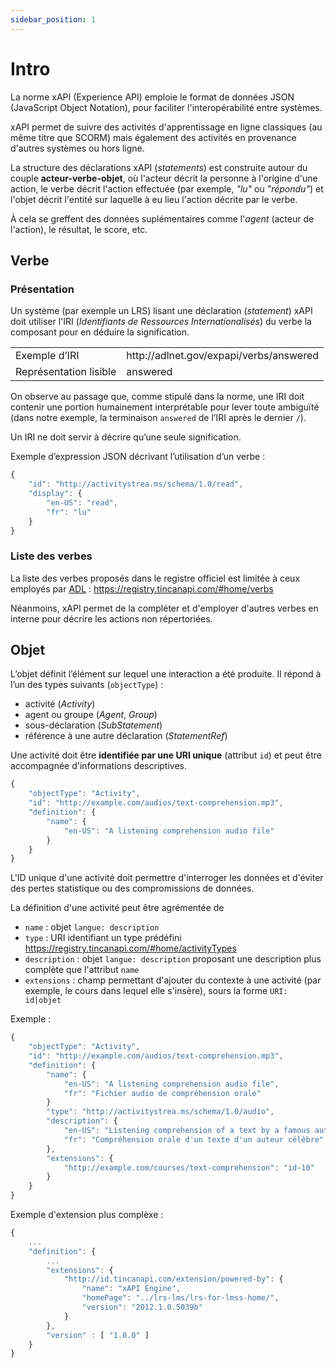 ```yaml
---
sidebar_position: 1
---
```


# Intro

La norme xAPI (Experience API) emploie le format de données JSON (JavaScript Object Notation), pour faciliter l'interopérabilité entre systèmes.

xAPI permet de suivre des activités d'apprentissage en ligne classiques (au même titre que SCORM) mais également des activités en provenance d'autres systèmes ou hors ligne.

La structure des déclarations xAPI (*statements*) est construite autour du couple **acteur-verbe-objet**, où l'acteur décrit la personne à l'origine d'une action, le verbe décrit l'action effectuée (par exemple, *"lu"* ou *"répondu"*) et l'objet décrit l'entité sur laquelle à eu lieu l'action décrite par le verbe.

À cela se greffent des données suplémentaires comme l'*agent* (acteur de l'action), le résultat, le score, etc.

## Verbe

### Présentation

Un système (par exemple un LRS) lisant une déclaration (*statement*) xAPI doit utiliser l'IRI (*Identifiants de Ressources Internationalisés*) du verbe la composant pour en déduire la signification.

<table>
  <tr>
      <td>Exemple d’IRI</td>
      <td>http://adlnet.gov/expapi/verbs/answered</td>
  </tr>
  <tr>
      <td>Représentation lisible</td>
      <td>answered</td>
  </tr>
</table>

On observe au passage que, comme stipulé dans la norme, une IRI doit contenir une portion humainement interprétable pour lever toute ambiguïté (dans notre exemple, la terminaison `answered` de l’IRI après le dernier `/`).

Un IRI ne doit servir à décrire qu’une seule signification.

Exemple d’expression JSON décrivant l’utilisation d’un verbe :

```js
{
    "id": "http://activitystrea.ms/schema/1.0/read", 
    "display": {
        "en-US": "read",
        "fr": "lu" 
    } 
}
```

### Liste des verbes

La liste des verbes proposés dans le registre officiel est limitée à ceux employés par [ADL](https://www.adlnet.gov/about/) :
https://registry.tincanapi.com/#home/verbs

Néanmoins, xAPI permet de la compléter et d'employer d'autres verbes en interne pour décrire les actions non répertoriées.

## Objet

L’objet définit l’élément sur lequel une interaction a été produite. Il répond à l’un des types suivants (`objectType`) :
- activité (*Activity*)
- agent ou groupe (*Agent*, *Group*)
- sous-déclaration (*SubStatement*)
- référence à une autre déclaration (*StatementRef*)

Une activité doit être **identifiée par une URI unique** (attribut `id`) et peut être accompagnée d'informations descriptives.

```js
{
    "objectType": "Activity",
    "id": "http://example.com/audios/text-comprehension.mp3", 
    "definition": {
        "name": {
            "en-US": "A listening comprehension audio file"
        }
    }
}
```

L'ID unique d'une activité doit permettre d'interroger les données et d'éviter des pertes statistique ou des compromissions de données.

La définition d'une activité peut être agrémentée de 
- `name` : objet `langue: description`
- `type` : URI identifiant un type prédéfini https://registry.tincanapi.com/#home/activityTypes
- `description` : objet `langue: description` proposant une description plus complète que l'attribut `name`
- `extensions` : champ permettant d'ajouter du contexte à une activité (par exemple, le cours dans lequel elle s'insère), sours la forme `URI: id|objet`

Exemple :

```js
{
    "objectType": "Activity",
    "id": "http://example.com/audios/text-comprehension.mp3", 
    "definition": {
        "name": {
            "en-US": "A listening comprehension audio file",
            "fr": "Fichier audio de compréhension orale"
        }
        "type": "http://activitystrea.ms/schema/1.0/audio",
        "description": {
            "en-US": "Listening comprehension of a text by a famous author",
            "fr": "Compréhension orale d'un texte d'un auteur célèbre"
        },
        "extensions": {
            "http://example.com/courses/text-comprehension": "id-10"
        }
    }
}
```

Exemple d'extension plus complèxe :

```js
{
    ...
    "definition": {
        ...
        "extensions": {
            "http://id.tincanapi.com/extension/powered-by": {
                "name": "xAPI Engine",
                "homePage": "../lrs-lms/lrs-for-lmss-home/",
                "version": "2012.1.0.5039b"
            }
        },
        "version" : [ "1.0.0" ]
    }
}
```

